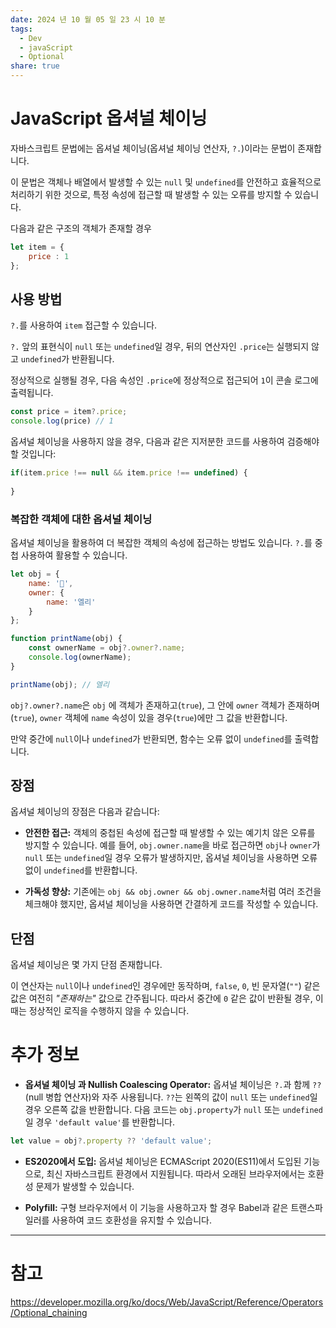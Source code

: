 ```yaml
---
date: 2024 년 10 월 05 일 23 시 10 분
tags:
  - Dev
  - javaScript
  - Optional
share: true
---
```


# JavaScript 옵셔널 체이닝

자바스크립트 문법에는 옵셔널 체이닝(옵셔널 체이닝 연산자, `?.`)이라는 문법이 존재합니다. 

이 문법은 객체나 배열에서 발생할 수 있는 `null` 및 `undefined`를 안전하고 효율적으로 처리하기 위한 것으로, 특정 속성에 접근할 때 발생할 수 있는 오류를 방지할 수 있습니다.


다음과 같은 구조의 객체가 존재할 경우 

```javaScript
let item = {  
    price : 1  
};

```

## 사용 방법

`?.`를 사용하여 `item` 접근할 수 있습니다. 

`?.` 앞의 표현식이 `null` 또는 `undefined`일 경우, 뒤의 연산자인 `.price`는 실행되지 않고 `undefined`가 반환됩니다.

정상적으로 실행될 경우, 다음 속성인 `.price`에 정상적으로 접근되어 `1`이 콘솔 로그에 출력됩니다.

```js
const price = item?.price;  
console.log(price) // 1
```



옵셔널 체이닝을 사용하지 않을 경우, 다음과 같은 지저분한 코드를 사용하여 검증해야 할 것입니다:

```js
if(item.price !== null && item.price !== undefined) {  
      
}
```

### 복잡한 객체에 대한 옵셔널 체이닝

옵셔널 체이닝을 활용하여 더 복잡한 객체의 속성에 접근하는 방법도 있습니다. `?.`를 중첩 사용하여 활용할 수 있습니다.

```js
let obj = {
    name: '🚓',
    owner: {
        name: '엘리'
    }
};

function printName(obj) {
    const ownerName = obj?.owner?.name;
    console.log(ownerName);
}

printName(obj); // 엘리
```


`obj?.owner?.name`은 `obj` 에 객체가 존재하고(`true`), 그 안에 `owner` 객체가 존재하며(`true`), `owner` 객체에 `name` 속성이 있을 경우(`true`)에만 그 값을 반환합니다.

만약 중간에 `null`이나 `undefined`가 반환되면, 함수는 오류 없이 `undefined`를 출력합니다.

## 장점

옵셔널 체이닝의 장점은 다음과 같습니다:

- **안전한 접근:** 객체의 중첩된 속성에 접근할 때 발생할 수 있는 예기치 않은 오류를 방지할 수 있습니다. 예를 들어, `obj.owner.name`을 바로 접근하면 `obj`나 `owner`가 `null` 또는 `undefined`일 경우 오류가 발생하지만, 옵셔널 체이닝을 사용하면 오류 없이 `undefined`를 반환합니다.
    
- **가독성 향상:** 기존에는 `obj && obj.owner && obj.owner.name`처럼 여러 조건을 체크해야 했지만, 옵셔널 체이닝을 사용하면 간결하게 코드를 작성할 수 있습니다.
    

## 단점

옵셔널 체이닝은 몇 가지 단점 존재합니다. 

이 연산자는 `null`이나 `undefined`인 경우에만 동작하며, `false`, `0`, 빈 문자열(`""`) 같은 값은 여전히 _"존재하는"_ 값으로 간주됩니다. 따라서 중간에 `0` 같은 값이 반환될 경우, 이때는 정상적인 로직을 수행하지 않을 수 있습니다.

# 추가 정보

- **옵셔널 체이닝 과 Nullish Coalescing Operator:** 옵셔널 체이닝은 `?.`과 함께 `??`(null 병합 연산자)와 자주 사용됩니다. `??`는 왼쪽의 값이 `null` 또는 `undefined`일 경우 오른쪽 값을 반환합니다. 다음 코드는  `obj.property`가 `null` 또는 `undefined`일 경우 `'default value'`를 반환합니다.
```js
let value = obj?.property ?? 'default value';
```
    
- **ES2020에서 도입:** 옵셔널 체이닝은 ECMAScript 2020(ES11)에서 도입된 기능으로, 최신 자바스크립트 환경에서 지원됩니다. 따라서 오래된 브라우저에서는 호환성 문제가 발생할 수 있습니다.
    
- **Polyfill:** 구형 브라우저에서 이 기능을 사용하고자 할 경우 Babel과 같은 트랜스파일러를 사용하여 코드 호환성을 유지할 수 있습니다.

---
# 참고

https://developer.mozilla.org/ko/docs/Web/JavaScript/Reference/Operators/Optional_chaining
